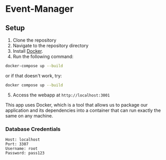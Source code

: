 # Event-Manager

## Setup

1. Clone the repository
2. Navigate to the repository directory
3. Install [Docker](https://docs.docker.com/get-docker/).
4. Run the following command:

```bash
docker-compose up --build
```

or if that doesn't work, try:
```bash
docker compose up --build
```

5. Access the webapp at `http://localhost:3001`

This app uses Docker, which is a tool that allows us to package our application and its dependencies into a container that can run exactly the same on any machine.

### Database Credentials

    Host: localhost
    Port: 3307
    Username: root
    Password: pass123
